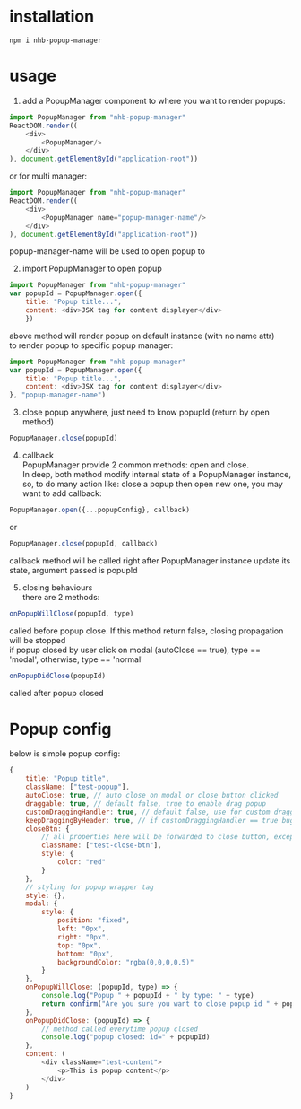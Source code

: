 # installation
``` shell
npm i nhb-popup-manager
```

# usage
1. add a PopupManager component to where you want to render popups: <br/>
``` javascript
import PopupManager from "nhb-popup-manager"
ReactDOM.render((
    <div>
        <PopupManager/>
    </div>
), document.getElementById("application-root"))
```

or for multi manager:
``` javascript
import PopupManager from "nhb-popup-manager"
ReactDOM.render((
    <div>
        <PopupManager name="popup-manager-name"/>
    </div>
), document.getElementById("application-root"))
```
popup-manager-name will be used to open popup to

2. import PopupManager to open popup <br/>
``` javascript
import PopupManager from "nhb-popup-manager"
var popupId = PopupManager.open({
    title: "Popup title...",
    content: <div>JSX tag for content displayer</div>
    })
```
above method will render popup on default instance (with no name attr) <br/>
to render popup to specific popup manager: <br/>
``` javascript
import PopupManager from "nhb-popup-manager"
var popupId = PopupManager.open({
    title: "Popup title...",
    content: <div>JSX tag for content displayer</div>
}, "popup-manager-name")
```

3. close popup anywhere, just need to know popupId (return by open method)<br/>
``` javascript
PopupManager.close(popupId)
```

4. callback <br/>
PopupManager provide 2 common methods: open and close.  <br/>
In deep, both method modify internal state of a PopupManager instance,  <br/>
so, to do many action like: close a popup then open new one, you may want to add callback: <br/>
``` javascript
PopupManager.open({...popupConfig}, callback)
```
or
``` javascript
PopupManager.close(popupId, callback)
```

callback method will be called right after PopupManager instance update its state, argument passed is popupId

5. closing behaviours <br/>
there are 2 methods:
``` javascript
onPopupWillClose(popupId, type)
```
called before popup close. If this method return false, closing propagation will be stopped  <br/>
if popup closed by user click on modal (autoClose == true), type == 'modal', otherwise, type == 'normal'

``` javascript
onPopupDidClose(popupId)
```
called after popup closed

# Popup config
below is simple popup config:
``` javascript
{
    title: "Popup title",
    className: ["test-popup"],
    autoClose: true, // auto close on modal or close button clicked
    draggable: true, // default false, true to enable drag popup
    customDraggingHandler: true, // default false, use for custom dragging handler,
    keepDraggingByHeader: true, // if customDraggingHandler == true bug still want to drag by popup header
    closeBtn: {
        // all properties here will be forwarded to close button, except onClick
        className: ["test-close-btn"],
        style: {
            color: "red"
        }
    },
    // styling for popup wrapper tag
    style: {},
    modal: {
        style: {
            position: "fixed",
            left: "0px",
            right: "0px",
            top: "0px",
            bottom: "0px",
            backgroundColor: "rgba(0,0,0,0.5)"
        }
    },
    onPopupWillClose: (popupId, type) => {
        console.log("Popup " + popupId + " by type: " + type)
        return confirm("Are you sure you want to close popup id " + popupId + "?"); // true to continue close propagation, false to prevent popup closing
    },
    onPopupDidClose: (popupId) => {
        // method called everytime popup closed
        console.log("popup closed: id=" + popupId)
    },
    content: (
        <div className="test-content">
            <p>This is popup content</p>
        </div>
    )
}
```
